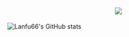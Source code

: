<!-- 动态打字效果 -->
<h1 align="center">
    <img src="https://readme-typing-svg.herokuapp.com/?lines=一个二次元!但不是技术宅&center=true&size=27">
</h1>




![Lanfu66's GitHub stats](https://github-readme-stats.vercel.app/api?username=Lanfu66&show_icons=true&theme=tokyonight)

